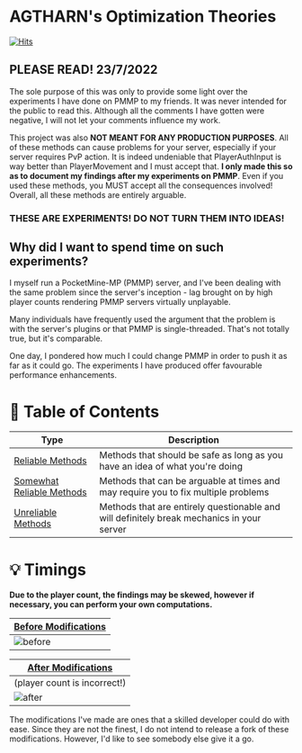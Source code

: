 # AGTHARN's Optimization Theories
[![Hits](https://hits.sh/github.com/AGTHARN/PMMP-Optimizations.svg?view=today-total&style=flat-square&label=views)](https://hits.sh/github.com/AGTHARN/PMMP-Optimizations/)

## PLEASE READ! 23/7/2022
The sole purpose of this was only to provide some light over the experiments I have done on PMMP to my friends. It was never intended for the public to read this. Although all the comments I have gotten were negative, I will not let your comments influence my work.

This project was also **NOT MEANT FOR ANY PRODUCTION PURPOSES**. All of these methods can cause problems for your server, especially if your server requires PvP action. It is indeed undeniable that PlayerAuthInput is way better than PlayerMovement and I must accept that. **I only made this so as to document my findings after my experiments on PMMP**. Even if you used these methods, you MUST accept all the consequences involved! Overall, all these methods are entirely arguable.

### **THESE ARE EXPERIMENTS! DO NOT TURN THEM INTO IDEAS!**

## Why did I want to spend time on such experiments?
I myself run a PocketMine-MP (PMMP) server, and I've been dealing with the same problem since the server's inception - lag brought on by high player counts rendering PMMP servers virtually unplayable.

Many individuals have frequently used the argument that the problem is with the server's plugins or that PMMP is single-threaded. That's not totally true, but it's comparable.

One day, I pondered how much I could change PMMP in order to push it as far as it could go. The experiments I have produced offer favourable performance enhancements.

# 🌟 Table of Contents
| Type | Description |
| ----------- | ------- |
| [Reliable Methods](https://github.com/AGTHARN/PMMP-Optimizations/blob/main/RELIABLE.md) | Methods that should be safe as long as you have an idea of what you're doing |
| [Somewhat Reliable Methods](https://github.com/AGTHARN/PMMP-Optimizations/blob/main/SOMEWHAT_RELIABLE.md) | Methods that can be arguable at times and may require you to fix multiple problems |
| [Unreliable Methods](https://github.com/AGTHARN/PMMP-Optimizations/blob/main/UNRELIABLE.md) | Methods that are entirely questionable and will definitely break mechanics in your server |

# 💡 Timings

**Due to the player count, the findings may be skewed, however if necessary, you can perform your own computations.**

| [Before Modifications](https://timings.pmmp.io/?id=222286) |
| ----------- |
| ![before](https://user-images.githubusercontent.com/63234276/180207286-eb69ac8e-697e-4e0d-903d-bdaa6a023248.png) |

| [After Modifications](https://timings.pmmp.io/?id=227338) |
| ----------- |
| (player count is incorrect!) |
| ![after](https://user-images.githubusercontent.com/63234276/180207462-6a27702e-25f9-4731-bc7e-11b63d17b5d4.png) |

The modifications I've made are ones that a skilled developer could do with ease. Since they are not the finest, I do not intend to release a fork of these modifications. However, I'd like to see somebody else give it a go.